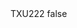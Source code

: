 <?xml version="1.0" encoding="UTF-8"?>
<CustomMetadata xmlns="http://soap.sforce.com/2006/04/metadata">
    <label>TXU222</label>
    <protected>false</protected>
</CustomMetadata>
